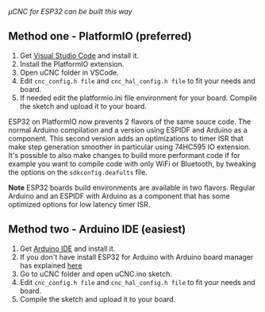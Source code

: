 _µCNC for ESP32 can be built this way_

## Method one - PlatformIO (preferred)

1. Get [Visual Studio Code](https://code.visualstudio.com/download) and install it.
2. Install the PlatformIO extension.
3. Open uCNC folder in VSCode.
4. Edit ```cnc_config.h file``` and ```cnc_hal_config.h file``` to fit your needs and board.
5. If needed edit the platformio.ini file environment for your board. Compile the sketch and upload it to your board.

ESP32 on PlatformIO now prevents 2 flavors of the same souce code. The normal Arduino compilation and a version using ESPIDF and Arduino as a component. This second version adds an optimizations to timer ISR that make step generation smoother in particular using 74HC595 IO extension. It's possible to also make changes to build more performant code if for example you want to compile code with only WiFi or Bluetooth, by tweaking the options on the ```sdkconfig.deafults``` file.

**Note** ESP32 boards build environments are available in two flavors. Regular Arduino and an ESPIDF with Arduino as a component that has some optimized options for low latency timer ISR. 

## Method two - Arduino IDE (easiest)

1. Get [Arduino IDE](https://www.arduino.cc/en/software) and install it.
2. If you don't have install ESP32 for Arduino with Arduino board manager has explained [here](https://docs.espressif.com/projects/arduino-esp32/en/latest/installing.html)
3. Go to uCNC folder and open uCNC.ino sketch.
4. Edit ```cnc_config.h file``` and ```cnc_hal_config.h file``` to fit your needs and board.
5. Compile the sketch and upload it to your board.
